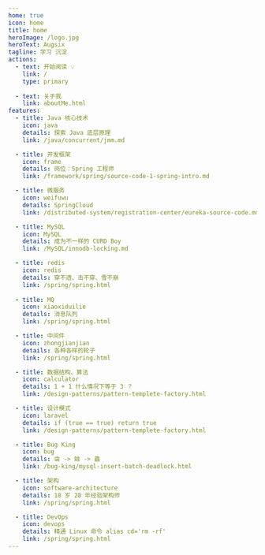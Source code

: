```yaml
---
home: true
icon: home
title: home
heroImage: /logo.jpg
heroText: Augsix
tagline: 学习 沉淀 
actions:
  - text: 开始阅读 💡
    link: /
    type: primary
    
  - text: 关于我
    link: aboutMe.html 
features: 
  - title: Java 核心技术
    icon: java
    details: 探索 Java 底层原理
    link: /java/concurrent/jmm.md

  - title: 开发框架
    icon: frame
    details: 岗位：Spring 工程师
    link: /framework/spring/source-code-1-spring-intro.md

  - title: 微服务
    icon: weifuwu
    details: SpringCloud
    link: /distributed-system/registration-center/eureka-source-code.md

  - title: MySQL
    icon: MySQL
    details: 成为不一样的 CURD Boy
    link: /MySQL/innodb-locking.md

  - title: redis
    icon: redis
    details: 穿不透、击不穿、雪不崩
    link: /spring/spring.html 
  
  - title: MQ
    icon: xiaoxiduilie
    details: 消息队列
    link: /spring/spring.html 

  - title: 中间件
    icon: zhongjianjian
    details: 各种各样的轮子
    link: /spring/spring.html 

  - title: 数据结构、算法
    icon: calculator
    details: 1 + 1 什么情况下等于 3 ？
    link: /design-patterns/pattern-templete-factory.html

  - title: 设计模式
    icon: laravel
    details: if (true == true) return true
    link: /design-patterns/pattern-templete-factory.html 

  - title: Bug King
    icon: bug
    details: 虫 -> 䖵 -> 蟲
    link: /bug-king/mysql-insert-batch-deadlock.html 

  - title: 架构
    icon: software-architecture
    details: 18 岁 20 年经验架构师
    link: /spring/spring.html 

  - title: DevOps
    icon: devops
    details: 精通 Linux 命令 alias cd='rm -rf'
    link: /spring/spring.html 
---
```





